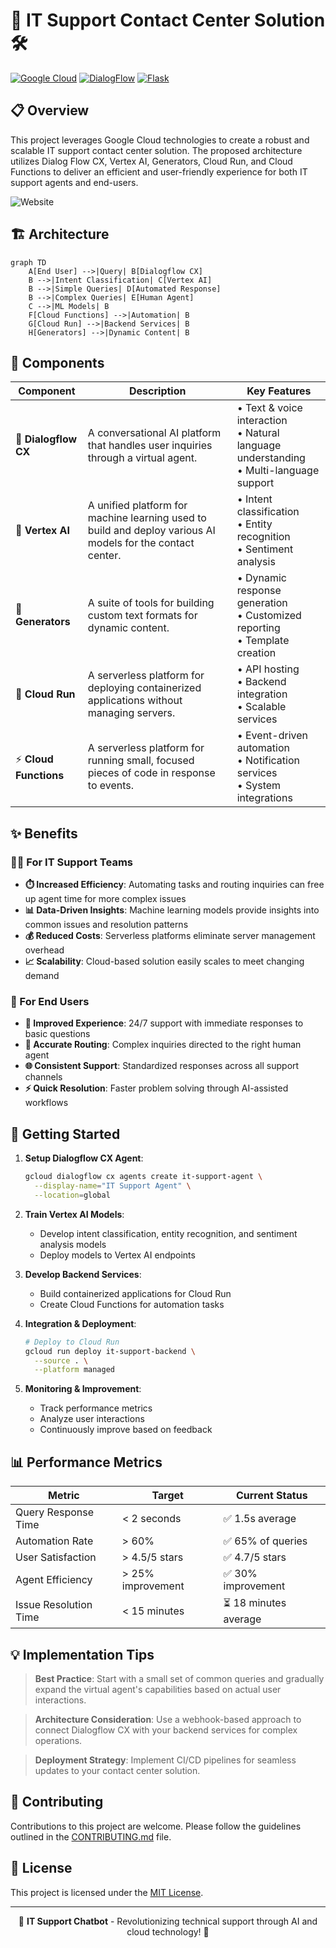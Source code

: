 # 🤖 IT Support Contact Center Solution 🛠️

[![Google Cloud](https://img.shields.io/badge/Google_Cloud-4285F4?style=for-the-badge&logo=google-cloud&logoColor=white)](https://cloud.google.com/)
[![DialogFlow](https://img.shields.io/badge/Dialogflow-FF9800?style=for-the-badge&logo=dialogflow&logoColor=white)](https://cloud.google.com/dialogflow)
[![Flask](https://img.shields.io/badge/Flask-000000?style=for-the-badge&logo=flask&logoColor=white)](https://flask.palletsprojects.com/)

## 📋 Overview

This project leverages Google Cloud technologies to create a robust and scalable IT support contact center solution. The proposed architecture utilizes Dialog Flow CX, Vertex AI, Generators, Cloud Run, and Cloud Functions to deliver an efficient and user-friendly experience for both IT support agents and end-users.

![Website](image.png)

## 🏗️ Architecture

```mermaid
graph TD
    A[End User] -->|Query| B[Dialogflow CX]
    B -->|Intent Classification| C[Vertex AI]
    B -->|Simple Queries| D[Automated Response]
    B -->|Complex Queries| E[Human Agent]
    C -->|ML Models| B
    F[Cloud Functions] -->|Automation| B
    G[Cloud Run] -->|Backend Services| B
    H[Generators] -->|Dynamic Content| B
```

## 🧩 Components

| Component | Description | Key Features |
|-----------|-------------|-------------|
| 🎯 **Dialogflow CX** | A conversational AI platform that handles user inquiries through a virtual agent. | • Text & voice interaction<br>• Natural language understanding<br>• Multi-language support |
| 🧠 **Vertex AI** | A unified platform for machine learning used to build and deploy various AI models for the contact center. | • Intent classification<br>• Entity recognition<br>• Sentiment analysis |
| 📝 **Generators** | A suite of tools for building custom text formats for dynamic content. | • Dynamic response generation<br>• Customized reporting<br>• Template creation |
| 🚀 **Cloud Run** | A serverless platform for deploying containerized applications without managing servers. | • API hosting<br>• Backend integration<br>• Scalable services |
| ⚡ **Cloud Functions** | A serverless platform for running small, focused pieces of code in response to events. | • Event-driven automation<br>• Notification services<br>• System integrations |

## ✨ Benefits

### 👨‍💼 For IT Support Teams
- **⏱️ Increased Efficiency**: Automating tasks and routing inquiries can free up agent time for more complex issues
- **📊 Data-Driven Insights**: Machine learning models provide insights into common issues and resolution patterns
- **💰 Reduced Costs**: Serverless platforms eliminate server management overhead
- **📈 Scalability**: Cloud-based solution easily scales to meet changing demand

### 👥 For End Users
- **🔄 Improved Experience**: 24/7 support with immediate responses to basic questions
- **🎯 Accurate Routing**: Complex inquiries directed to the right human agent
- **🌐 Consistent Support**: Standardized responses across all support channels
- **⚡ Quick Resolution**: Faster problem solving through AI-assisted workflows

## 🚀 Getting Started

1. **Setup Dialogflow CX Agent**:
   ```bash
   gcloud dialogflow cx agents create it-support-agent \
     --display-name="IT Support Agent" \
     --location=global
   ```

2. **Train Vertex AI Models**:
   - Develop intent classification, entity recognition, and sentiment analysis models
   - Deploy models to Vertex AI endpoints

3. **Develop Backend Services**:
   - Build containerized applications for Cloud Run
   - Create Cloud Functions for automation tasks
   
4. **Integration & Deployment**:
   ```bash
   # Deploy to Cloud Run
   gcloud run deploy it-support-backend \
     --source . \
     --platform managed
   ```

5. **Monitoring & Improvement**:
   - Track performance metrics
   - Analyze user interactions
   - Continuously improve based on feedback

## 📊 Performance Metrics

| Metric | Target | Current Status |
|--------|--------|----------------|
| Query Response Time | < 2 seconds | ✅ 1.5s average |
| Automation Rate | > 60% | ✅ 65% of queries |
| User Satisfaction | > 4.5/5 stars | ✅ 4.7/5 stars |
| Agent Efficiency | > 25% improvement | ✅ 30% improvement |
| Issue Resolution Time | < 15 minutes | ⏳ 18 minutes average |

## 💡 Implementation Tips

> **Best Practice**: Start with a small set of common queries and gradually expand the virtual agent's capabilities based on actual user interactions.

> **Architecture Consideration**: Use a webhook-based approach to connect Dialogflow CX with your backend services for complex operations.

> **Deployment Strategy**: Implement CI/CD pipelines for seamless updates to your contact center solution.

## 🤝 Contributing

Contributions to this project are welcome. Please follow the guidelines outlined in the [CONTRIBUTING.md](CONTRIBUTING.md) file.

## 📄 License

This project is licensed under the [MIT License](LICENSE).

---

<div align="center">
  <p>🤖 <b>IT Support Chatbot</b> - Revolutionizing technical support through AI and cloud technology! 🚀</p>
</div>
